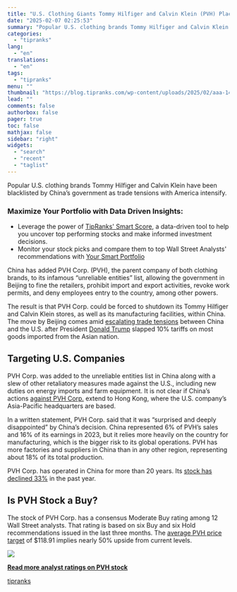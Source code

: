 ```yaml
---
title: "U.S. Clothing Giants Tommy Hilfiger and Calvin Klein (PVH) Placed on China’s ‘Blacklist’"
date: "2025-02-07 02:25:53"
summary: "Popular U.S. clothing brands Tommy Hilfiger and Calvin Klein have been blacklisted by China’s government as trade tensions with America intensify. Maximize Your Portfolio with Data Driven Insights:Leverage the power of TipRanks' Smart Score, a data-driven tool to help you uncover top performing stocks and make informed investment decisions. Monitor..."
categories:
  - "tipranks"
lang:
  - "en"
translations:
  - "en"
tags:
  - "tipranks"
menu: ""
thumbnail: "https://blog.tipranks.com/wp-content/uploads/2025/02/aaa-14-750x406.jpg"
lead: ""
comments: false
authorbox: false
pager: true
toc: false
mathjax: false
sidebar: "right"
widgets:
  - "search"
  - "recent"
  - "taglist"
---
```


Popular U.S. clothing brands Tommy Hilfiger and Calvin Klein have been blacklisted by China’s government as trade tensions with America intensify.

### Maximize Your Portfolio with Data Driven Insights:

* Leverage the power of [TipRanks' Smart Score](https://www.tipranks.com/screener/top-smart-score-stocks), a data-driven tool to help you uncover top performing stocks and make informed investment decisions.
* Monitor your stock picks and compare them to top Wall Street Analysts' recommendations with  [Your Smart Portfolio](https://www.tipranks.com/smart-portfolio/holdings)

China has added PVH Corp. (PVH), the parent company of both clothing brands, to its infamous “unreliable entities” list, allowing the government in Beijing to fine the retailers, prohibit import and export activities, revoke work permits, and deny employees entry to the country, among other powers.

The result is that PVH Corp. could be forced to shutdown its Tommy Hilfiger and Calvin Klein stores, as well as its manufacturing facilities, within China. The move by Beijing comes amid [escalating trade tensions](https://www.tipranks.com/news/china-weighs-taking-bite-of-apples-nasdaqaapl-app-store-fees) between China and the U.S. after President [Donald Trump](https://www.tipranks.com/stocks/djt) slapped 10% tariffs on most goods imported from the Asian nation.

**Targeting U.S. Companies**
----------------------------

PVH Corp. was added to the unreliable entities list in China along with a slew of other retaliatory measures made against the U.S., including new duties on energy imports and farm equipment. It is not clear if China’s actions [against PVH Corp.](https://www.tipranks.com/news/the-fly/pvh-corp-price-target-lowered-to-95-from-105-at-wells-fargo) extend to Hong Kong, where the U.S. company’s Asia-Pacific headquarters are based.

In a written statement, PVH Corp. said that it was “surprised and deeply disappointed” by China’s decision. China represented 6% of PVH’s sales and 16% of its earnings in 2023, but it relies more heavily on the country for manufacturing, which is the bigger risk to its global operations. PVH has more factories and suppliers in China than in any other region, representing about 18% of its total production.

PVH Corp. has operated in China for more than 20 years. Its [stock has declined 33%](https://www.tipranks.com/stocks/pvh) in the past year.

**Is PVH Stock a Buy?**
-----------------------

The stock of PVH Corp. has a consensus Moderate Buy rating among 12 Wall Street analysts. That rating is based on six Buy and six Hold recommendations issued in the last three months. The [average PVH price target](https://www.tipranks.com/news/the-fly/pvh-corp-price-target-lowered-to-95-from-105-at-wells-fargo) of $118.91 implies nearly 50% upside from current levels.

[![](https://blog.tipranks.com/wp-content/uploads/2025/02/image-241-1024x856.png)](https://www.tipranks.com/stocks/pvh/forecast)

**[Read more analyst ratings on PVH stock](https://www.tipranks.com/news/the-fly/pvh-corp-price-target-lowered-to-95-from-105-at-wells-fargo)**

[tipranks](https://tipranks.com/news/u-s-clothing-giants-tommy-hilfiger-and-calvin-klein-pvh-placed-on-chinas-blacklist)
